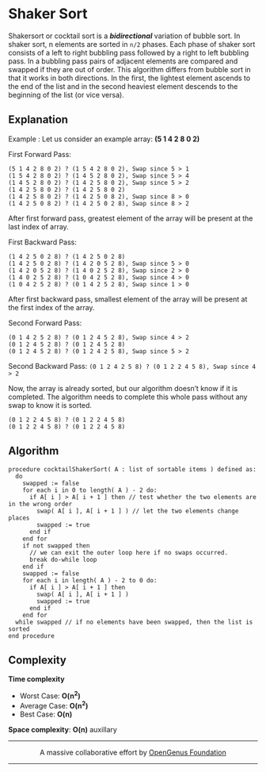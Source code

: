 # Shaker Sort 

Shakersort or cocktail sort is a _**bidirectional**_ variation of bubble sort. 
In shaker sort, n elements are sorted in `n/2` phases. Each phase of shaker sort consists of a left to right bubbling pass followed by a right to left bubbling pass. In a bubbling pass pairs of adjacent elements are compared and swapped if they are out of order. 
This algorithm differs from bubble sort in that it works in both directions. 
In the first, the lightest element ascends to the end of the list and in the second heaviest element descends to the beginning of the list (or vice versa).

## Explanation
Example : Let us consider an example array: **(5 1 4 2 8 0 2)**

First Forward Pass:
```
(5 1 4 2 8 0 2) ? (1 5 4 2 8 0 2), Swap since 5 > 1
(1 5 4 2 8 0 2) ? (1 4 5 2 8 0 2), Swap since 5 > 4
(1 4 5 2 8 0 2) ? (1 4 2 5 8 0 2), Swap since 5 > 2
(1 4 2 5 8 0 2) ? (1 4 2 5 8 0 2)
(1 4 2 5 8 0 2) ? (1 4 2 5 0 8 2), Swap since 8 > 0
(1 4 2 5 0 8 2) ? (1 4 2 5 0 2 8), Swap since 8 > 2
```
After first forward pass, greatest element of the array will be present at the last index of array.

First Backward Pass:
```
(1 4 2 5 0 2 8) ? (1 4 2 5 0 2 8)
(1 4 2 5 0 2 8) ? (1 4 2 0 5 2 8), Swap since 5 > 0
(1 4 2 0 5 2 8) ? (1 4 0 2 5 2 8), Swap since 2 > 0
(1 4 0 2 5 2 8) ? (1 0 4 2 5 2 8), Swap since 4 > 0
(1 0 4 2 5 2 8) ? (0 1 4 2 5 2 8), Swap since 1 > 0
```
After first backward pass, smallest element of the array will be present at the first index of the array.

Second Forward Pass:
```(0 1 4 2 5 2 8) ? (0 1 4 2 5 2 8)
(0 1 4 2 5 2 8) ? (0 1 2 4 5 2 8), Swap since 4 > 2
(0 1 2 4 5 2 8) ? (0 1 2 4 5 2 8)
(0 1 2 4 5 2 8) ? (0 1 2 4 2 5 8), Swap since 5 > 2
```
Second Backward Pass:
```(0 1 2 4 2 5 8) ? (0 1 2 2 4 5 8), Swap since 4 > 2```

Now, the array is already sorted, but our algorithm doesn’t know if it is completed. The algorithm needs to complete this whole pass without any swap to know it is sorted.
```
(0 1 2 2 4 5 8) ? (0 1 2 2 4 5 8)
(0 1 2 2 4 5 8) ? (0 1 2 2 4 5 8)
```

## Algorithm
```
procedure cocktailShakerSort( A : list of sortable items ) defined as:
  do
    swapped := false
    for each i in 0 to length( A ) - 2 do:
      if A[ i ] > A[ i + 1 ] then // test whether the two elements are in the wrong order
        swap( A[ i ], A[ i + 1 ] ) // let the two elements change places
        swapped := true
      end if
    end for
    if not swapped then
      // we can exit the outer loop here if no swaps occurred.
      break do-while loop
    end if
    swapped := false
    for each i in length( A ) - 2 to 0 do:
      if A[ i ] > A[ i + 1 ] then
        swap( A[ i ], A[ i + 1 ] )
        swapped := true
      end if
    end for
  while swapped // if no elements have been swapped, then the list is sorted
end procedure
```

## Complexity
**Time complexity**
- Worst Case: **O(n<sup>2</sup>)**
- Average Case: **O(n<sup>2</sup>)**
- Best Case: **O(n)**

**Space complexity**: **O(n)** auxillary

---

<p align="center">
	A massive collaborative effort by <a href="https://github.com/OpenGenus/cosmos">OpenGenus Foundation</a> 
</p>

---
